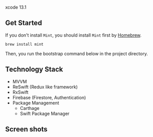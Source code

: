 xcode 13.1

## Get Started

If you don't install `Mint`, you should install `Mint` first by [Homebrew](https://brew.sh/index_ja).

```
brew install mint
```

Then, you run the bootstrap command below in the project directory.

## Technology Stack
- MVVM
- ReSwift (Redux like framework)
- RxSwift
- Firebase (Firestore, Authentication)
- Package Management
  - Carthage
  - Swift Package Manager

## Screen shots
